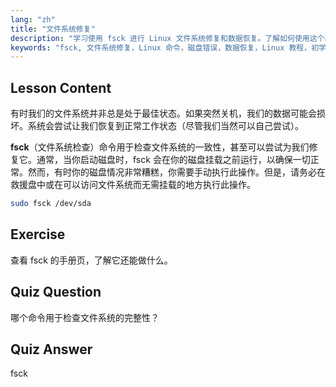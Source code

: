 ```yaml
---
lang: "zh"
title: "文件系统修复"
description: "学习使用 fsck 进行 Linux 文件系统修复和数据恢复。了解如何使用这个基本命令检查和修复磁盘错误。开始你的 Linux 之旅！"
keywords: "fsck, 文件系统修复，Linux 命令，磁盘错误，数据恢复，Linux 教程，初学者指南"
---
```


## Lesson Content

有时我们的文件系统并非总是处于最佳状态。如果突然关机，我们的数据可能会损坏。系统会尝试让我们恢复到正常工作状态（尽管我们当然可以自己尝试）。

**fsck**（文件系统检查）命令用于检查文件系统的一致性，甚至可以尝试为我们修复它。通常，当你启动磁盘时，fsck 会在你的磁盘挂载之前运行，以确保一切正常。然而，有时你的磁盘情况非常糟糕，你需要手动执行此操作。但是，请务必在救援盘中或在可以访问文件系统而无需挂载的地方执行此操作。

```bash
sudo fsck /dev/sda
```

## Exercise

查看 fsck 的手册页，了解它还能做什么。

## Quiz Question

哪个命令用于检查文件系统的完整性？

## Quiz Answer

fsck
